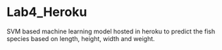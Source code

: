 # Lab4_Heroku

SVM based machine learning model hosted in heroku to predict the fish species based on length, height, width and weight.
